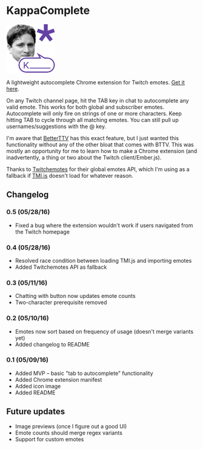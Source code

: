 # KappaComplete

![KappaComplete](icon128.png)

A lightweight autocomplete Chrome extension for Twitch emotes. [Get it here](https://chrome.google.com/webstore/detail/gldlaombdcbakndhnaahbhcaikdjkbek).

On any Twitch channel page, hit the TAB key in chat to autocomplete any valid emote. This works for both global and subscriber emotes. Autocomplete will only fire on strings of one or more characters. Keep hitting TAB to cycle through all matching emotes. You can still pull up usernames/suggestions with the @ key.

I'm aware that [BetterTTV](https://nightdev.com/betterttv) has this exact feature, but I just wanted this functionality without any of the other bloat that comes with BTTV. This was mostly an opportunity for me to learn how to make a Chrome extension (and inadvertently, a thing or two about the Twitch client/Ember.js).

Thanks to [Twitchemotes](https://twitchemotes.com) for their global emotes API, which I'm using as a fallback if [TMI.js](https://www.tmijs.org) doesn't load for whatever reason.

## Changelog

### 0.5 (05/28/16)
* Fixed a bug where the extension wouldn't work if users navigated from the Twitch homepage

### 0.4 (05/28/16)
* Resolved race condition between loading TMI.js and importing emotes
* Added Twitchemotes API as fallback

### 0.3 (05/11/16)
* Chatting with button now updates emote counts
* Two-character prerequisite removed

### 0.2 (05/10/16)
* Emotes now sort based on frequency of usage (doesn't merge variants yet)
* Added changelog to README

### 0.1 (05/09/16)
* Added MVP – basic "tab to autocomplete" functionality
* Added Chrome extension manifest
* Added icon image
* Added README

## Future updates
* Image previews (once I figure out a good UI)
* Emote counts should merge regex variants
* Support for custom emotes